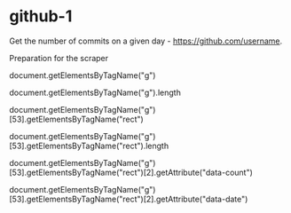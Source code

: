 # github-1

Get the number of commits on a given day - https://github.com/username.

Preparation for the scraper

document.getElementsByTagName("g")

document.getElementsByTagName("g").length

document.getElementsByTagName("g")[53].getElementsByTagName("rect")

document.getElementsByTagName("g")[53].getElementsByTagName("rect").length

document.getElementsByTagName("g")[53].getElementsByTagName("rect")[2].getAttribute("data-count")

document.getElementsByTagName("g")[53].getElementsByTagName("rect")[2].getAttribute("data-date")

